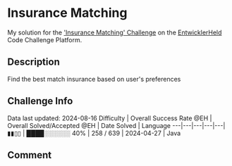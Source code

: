 # Insurance Matching

My solution for the ['Insurance Matching' Challenge](https://platform.entwicklerheld.de/challenge/insurance-matching) on the [EntwicklerHeld](https://platform.entwicklerheld.de/) Code Challenge Platform.

## Description
Find the best match insurance based on user's preferences

## Challenge Info
Data last updated: 2024-08-16
Difficulty | Overall Success Rate @EH | Overall Solved/Accepted @EH | Date Solved | Language
---|---|---|---|---|
▮▮▯▯ | ████░░░░░░ 40% | 258 / 639 | 2024-04-27 | Java

## Comment

